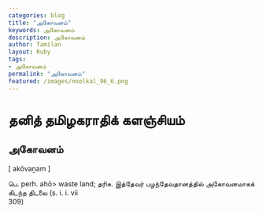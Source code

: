 ```yaml
---  
categories: blog  
title: "அகோவனம்"
keywords: அகோவனம்  
description: அகோவனம்
author: Tamilan  
layout: Ruby  
tags:     
- அகோவனம்
permalink: "அகோவனம்"  
featured: /images/noolkal_96_6.png  
--- 
```

# தனித் தமிழகராதிக் களஞ்சியம்
## அகோவனம்

[ akōvaṉam ]  
  
பெ. perh. ahō> waste land; தரிசு. இத்தேவர் பழந்தேவதானத்தில் அகோவனமாகக் கிடந்த திடலை (s. i. i. vii  
309)